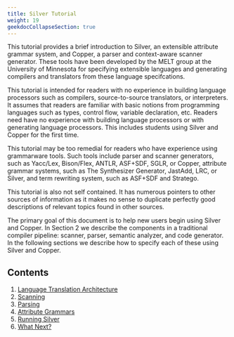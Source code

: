 ```yaml
---
title: Silver Tutorial
weight: 19
geekdocCollapseSection: true
---
```


This tutorial provides a brief introduction to Silver, an extensible attribute grammar system, and
Copper,  a parser and context-aware scanner generator.  These tools have been developed by the
MELT  group  at  the  University  of  Minnesota  for  specifying  extensible  languages  and  generating
compilers and translators from these language specifcations.

This tutorial is intended for readers with no experience in building language processors such as
compilers, source-to-source translators, or interpreters.  It assumes that readers are familiar with
basic notions from programming languages such as types,  control flow,  variable declaration,  etc.
Readers need have no experience with building language processors or with generating language
processors.  This includes students using Silver and Copper for the first time.

This tutorial may be too remedial for readers who have experience using grammarware tools.
Such tools include parser and scanner generators, such as Yacc/Lex, Bison/Flex, ANTLR, ASF+SDF,
SGLR, or Copper, attribute grammar systems, such as The Synthesizer Generator, JastAdd, LRC,
or Silver, and term rewriting system, such as ASF+SDF and Stratego.

This tutorial is also not self contained.  It has numerous pointers to other sources of information
as  it  makes  no  sense  to  duplicate  perfectly  good  descriptions  of  relevant  topics  found  in  other
sources.

The  primary  goal  of  this  document  is  to  help  new  users  begin  using  Silver  and  Copper.   In
Section 2 we describe the components in a traditional compiler pipeline:  scanner, parser, semantic
analyzer, and code generator.  In the following sections we describe how to specify each of these using
Silver and Copper.

## Contents

1. [Language Translation Architecture](1_language_translator_architecture)
2. [Scanning](2_scanning)
3. [Parsing](3_parsing)
4. [Attribute Grammars](4_attribute_grammars)
5. [Running Silver](5_running_silver)
6. [What Next?](6_what_next)

